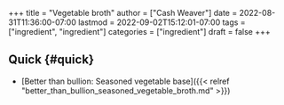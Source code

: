 +++
title = "Vegetable broth"
author = ["Cash Weaver"]
date = 2022-08-31T11:36:00-07:00
lastmod = 2022-09-02T15:12:01-07:00
tags = ["ingredient", "ingredient"]
categories = ["ingredient"]
draft = false
+++

## Quick {#quick}

-   [Better than bullion: Seasoned vegetable base]({{< relref "better_than_bullion_seasoned_vegetable_broth.md" >}})
